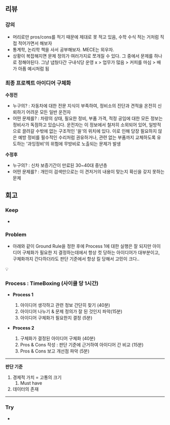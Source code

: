 ## 리뷰
### 강의
- 머리로만 pros/cons를 적기 때문에 제대로 못 적고 있음, 수학 수식 적는 거처럼 직접 적어가면서 해보자
- 통계학, 논리학 책을 사서 공부해보자. MECE는 외우자.
- 상황이 복잡해지면 문제 정의가 여러가지로 쪼개질 수 있다. 그 중에서 문제를 하나로 정해야된다. 그냥 냅뒀다간 구내식당 운영 x > 업무가 많음 > 커피를 마심 > 배가 아픔 예시처럼 됨

### 최종 프로젝트 아이디어 구체화

**수정전**
- 누구의? : 자동차에 대한 전문 지식이 부족하여, 정비소의 진단과 견적을 온전히 신뢰하기 어려운 모든 일반 운전자
- 어떤 문제를? : 차량의 상태, 필요한 정비, 부품 가격, 적정 공임에 대한 모든 정보는 정비사가 독점하고 있습니다. 운전자는 이 정보에서 철저히 소외되어 있어, 일방적으로 끌려갈 수밖에 없는 구조적인 '을'의 위치에 있다.
이로 인해 당장 필요하지 않은 예방 정비를 필수적인 수리처럼 권유하거나, 관련 없는 부품까지 교체하도록 유도하는 '과잉정비'의 위험에 무방비로 노출되는 문제가 발생

**수정후**
- 누구의? : 신차 보증기간이 만료된 30~40대 중년층
- 어떤 문제를? : 개인이 검색만으로는 이 견저거의 내용이 맞는지 확신을 갖지 못하는 문제


## 회고
### Keep
- 

### Problem
- 아래와 같이 Ground Rule을 정한 후에 Process 1에 대한 실행은 잘 되지만 아이디어 구체화가 필요한 지 결정하는데에서 항상 컷 당하는 아이디어가 대부분이고, 구체화까지 간다하더라도 판단 기준에서 항상 킬 당해서 고민이 크다..
<aside>
💡

### Process : TimeBoxing (사이클 당 1시간)

- **Process 1**
    1. 아이디어 생각하고 관련 정보 간단히 찾기 (40분)
    2. 아이디어 나누기 & 문제 정의가 잘 된 것인지 파악(15분)
    3. 아이디어 구체화가 필요한지 결정 (5분)
    
- **Process 2**
    1. 구체화가 결정된 아이디어 구체화 (40분)
    2. Pros & Cons 작성 : 판단 기준에 근거하여 아이디어 간 비교 (15분)
    3. Pros & Cons 보고 개선점 파악 (5분)
    

---

**판단 기준**

1. 경제적 가치 = 고통의 크기
    1. Must have
2. 데이터의 존재

---

</aside>

### Try
-
